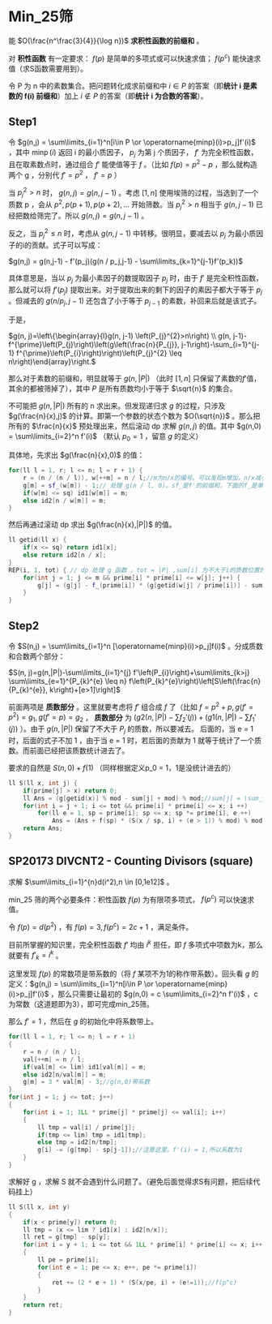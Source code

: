 # Min_25筛

能 $O(\frac{n^\frac{3}{4}}{\log n})$ **求积性函数的前缀和** 。

对 **积性函数** 有一定要求： $f(p)$ 是简单的多项式或可以快速求值； $f(p^c)$ 能快速求值（求S函数需要用到）。

令 P 为 n 中的素数集合。把问题转化成求前缀和中 $i\in P$ 的答案（即**统计 i 是素数的 f(i) 前缀和**）加上 $i\notin P$ 的答案（即**统计 i 为合数的答案**）。

## Step1

令 $g(n,j) = \sum\limits_{i=1}^n[i\in P \or \operatorname{minp}(i)>p_j]f'(i)$ ，其中 $\operatorname{minp}(i)$ 返回 i 的最小质因子， $p_j$ 为第 j 个质因子， $f'$ 为完全积性函数，且在取素数点时，通过组合 $f'$ 能使值等于 $f$ 。（比如 $f(p) = p^2 - p$ ，那么就构造两个 g ，分别代 $f' = p^2$ ， $f' = p$ ）

当 $p_j^2 > n$ 时， $g(n,j) = g(n,j-1)$ 。考虑 $[1,n]$ 使用埃筛的过程，当选到了一个质数 p ，会从 $p^2,p(p+1),p(p+2),\dots$ 开始筛数。当 $p^2_j > n$ 相当于 $g(n,j-1)$ 已经把数给筛完了。所以 $g(n,j) = g(n,j-1)$ 。

反之，当 $p_j^2 \leq n$ 时，考虑从 $g(n,j-1)$ 中转移。很明显，要减去以 $p_j$ 为最小质因子的i的贡献。式子可以写成：

$g(n,j) = g(n,j-1) - f'(p_j)(g(n / p_j,j-1) - \sum\limits_{k=1}^{j-1}f'(p_k))$

具体意思是，当以 $p_j$ 为最小素因子的数提取因子 $p_j$ 时，由于 $f'$ 是完全积性函数，那么就可以将 $f'(p_j)$ 提取出来。对于提取出来的剩下的因子的素因子都大于等于 $p_j$ 。但减去的 $g(n/p_j,j-1)$ 还包含了小于等于 $p_{j-1}$ 的素数，补回来后就是该式子。

于是，

$g(n, j)=\left\{\begin{array}{l}g(n, j-1) \left(P_{j}^{2}>n\right) \\ g(n, j-1)-f^{\prime}\left(P_{j}\right)\left(g\left(\frac{n}{P_{j}}, j-1\right)-\sum_{i=1}^{j-1} f^{\prime}\left(P_{i}\right)\right)\left(P_{j}^{2} \leq n\right)\end{array}\right.$

那么对于素数的前缀和，明显就等于 $g(n,|P|)$ （此时 $[1,n]$ 只保留了素数的$f'$值，其余的都被筛掉了），其中 $P$ 是所有质数均小于等于 $\sqrt{n}$ 的集合。

不可能把 $g(n,|P|)$ 所有的 n 求出来。但发现递归求 $g$ 的过程，只涉及 $g(\frac{n}{x},j)$ 的计算。即第一个参数的状态个数为 $O(\sqrt{n})$ 。那么把所有的 $\frac{n}{x}$ 预处理出来，然后滚动 dp 求解 $g(n,j)$ 的值。其中 $g(n,0) = \sum\limits_{i=2}^n f'(i)$ （默认 $p_0 = 1$ ，留意 $g$ 的定义）

具体地，先求出 $g(\frac{n}{x},0)$ 的值：

```cpp
for(ll l = 1, r; l <= n; l = r + 1) {
    r = (n / (n / l)), w[++m] = n / l;//m为n/x的编号。可以发现m增加，n/x减小，于是下面的滚动dp就是正着来
    g[m] = sf_(w[m]) - 1;// 处理 g(n / l, 0)。sf_是f'的前缀和，下面的f_是单点求值
    if(w[m] <= sq) id1[w[m]] = m;
    else id2[n / w[m]] = m;
}
```

然后再通过滚动 dp 求出 $g(\frac{n}{x},|P|)$ 的值。

```cpp
ll getid(ll x) {
	if(x <= sq) return id1[x];
	else return id2[n / x];
}
REP(i, 1, tot) { // dp 处理 g 函数 。tot = |P| ,sum[i] 为不大于i的质数位置的f'前缀和
	for(int j = 1; j <= m && prime[i] * prime[i] <= w[j]; j++) {
		g[j] = (g[j] - f_(prime[i]) * (g[getid(w[j] / prime[i])] - sum[i - 1]) % mod + mod) % mod;
	}
}
```

## Step2

令 $S(n,j) = \sum\limits_{i=1}^n [\operatorname{minp}(i)>p_j]f(i)$ 。分成质数和合数两个部分：

$S(n, j)=g(n,|P|)-\sum\limits_{i=1}^{j} f'\left(P_{i}\right)+\sum\limits_{k>j} \sum\limits_{e=1}^{P_{k}^{e} \leq n} f\left(P_{k}^{e}\right)\left[S\left(\frac{n}{P_{k}^{e}}, k\right)+[e>1]\right]$

前面两项是 **质数部分** 。这里就要考虑将 $f'$ 组合成 $f$ 了（比如 $f = p^2 + p ,g(f'=p^2) = g_1,g(f'=p)=g_2$ ， **质数部分** 为 $(g 2(n, |P|)-\sum\limits f_2'(j))+(g 1(n, |P|)-\sum\limits f_1'(j))$ ）。由于 $g(n,|P|)$ 保留了不大于 $P_j$ 的质数，所以要减去。 后面的，当 e = 1 时，后面的式子不加 1 ，由于当 e = 1 时，若后面的贡献为 1 就等于统计了一个质数。而前面已经把该质数统计进去了。

要求的自然是 $S(n,0) + f(1)$ （同样根据定义p_0 = 1，1是没统计进去的）

```cpp
ll S(ll x, int j) {
	if(prime[j] > x) return 0;
	ll Ans = (g[getid(x)] % mod - sum[j] + mod) % mod;//sum[j] = \sum_{i=1}^j f'(P_i)
	for(int i = j + 1; i <= tot && prime[i] * prime[i] <= x; i ++) 
		for(ll e = 1, sp = prime[i]; sp <= x; sp *= prime[i], e ++) 
			Ans = (Ans + f(sp) * (S(x / sp, i) + (e > 1)) % mod) % mod;//留意这里是f，不是f'
	return Ans;
}
```

## SP20173 DIVCNT2 - Counting Divisors (square)

求解 $\sum\limits_{i=1}^{n}d(i^2),n \in [0,1e12]$ 。

min_25 筛的两个必要条件：积性函数 $f(p)$ 为有限项多项式， $f(p^c)$ 可以快速求值。

令 $f(p) = d(p^2)$ ，有 $f(p) = 3,f(p^c) = 2c+1$ ，满足条件。

目前所掌握的知识里，完全积性函数 $f'$ 均由 $i^k$ 担任，即 $f$ 多项式中项数为k，那么就要有 $f'_k = i^k$  。

这里发现 $f(p)$ 的常数项是带系数的（将 $f$ 某项不为1的称作带系数）。回头看 $g$ 的定义：$g(n,j) = \sum\limits_{i=1}^n[i\in P \or \operatorname{minp}(i)>p_j]f'(i)$ ，那么只需要让最初的 $g(n,0) = c \sum\limits_{i=2}^n f'(i)$ ，c为常数（这道题即为3），即可完成min_25筛。

那么 $f' = 1$ ，然后在 $g$ 的初始化中将系数带上。

```cpp
for(ll l = 1, r; l <= n; l = r + 1)
{
    r = n / (n / l);
    val[++m] = n / l;
    if(val[m] <= lim) id1[val[m]] = m;
    else id2[n/val[m]] = m;
    g[m] = 3 * val[m] - 3;//g(n,0)带系数
}
for(int j = 1; j <= tot; j++)
{
    for(int i = 1; 1LL * prime[j] * prime[j] <= val[i]; i++)
    {
        ll tmp = val[i] / prime[j];
        if(tmp <= lim) tmp = id1[tmp];
        else tmp = id2[n/tmp];
        g[i] -= (g[tmp] - sp[j-1]);//注意这里。f'(i) = 1,所以系数为1
    }
}
```

求解好 g ，求解 S 就不会遇到什么问题了。（避免后面觉得求S有问题，把后续代码挂上）

```cpp
ll S(ll x, int y)
{
    if(x < prime[y]) return 0;
    ll tmp = (x <= lim ? id1[x] : id2[n/x]);
    ll ret = g[tmp] - sp[y];
    for(int i = y + 1; i <= tot && 1LL * prime[i] * prime[i] <= x; i++)
    {
        ll pe = prime[i];
        for(int e = 1; pe <= x; e++, pe *= prime[i])
        {
            ret += (2 * e + 1) * (S(x/pe, i) + (e!=1));//f(p^c)
        }
    }
    return ret;
}
```

